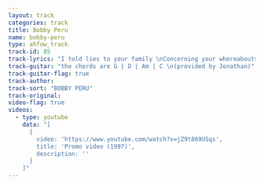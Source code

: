 ```yaml
---
layout: track
categories: track
title: Bobby Peru
name: bobby-peru
type: ahfow_track
track-id: 85
track-lyrics: "I told lies to your family \nConcerning your whereabouts \nThey feel so sorry for me \nI invented jealous stories \nMy imagination ran wild \nI made myself so angry \nThe night that you insulted me \nI lay awake thinking \nClever things I could have said \nMy thoughts kept turning to Bobby Peru \nHow would he handle this one \n\n'S' is for sorry for all that I did \nNow is the time to turn it all around \nI know what is the matter so why can't I fix it \nForgive me please \n\nI had lunch with an old girlfriend \nWho knows all my faults \nAnd pretends to want to help \nShe said I really don't mind \nYour keeping secrets from me \nBut please don't keep them from yourself \nMurder is bad, and suicide is sad \nWhy would a girl like that put her head in the oven? \nYou have your theories, and I got one too \nIt's such a waste"
track-guitar: "the chords are G | D | Am | C \n(provided by Jonathan)"
track-guitar-flag: true
track-author: 
track-sort: "BOBBY PERU"
track-original: 
video-flag: true
videos:
  - type: youtube
    data: "[
      { 
        video: 'https://www.youtube.com/watch?v=jZ9t869USqs',
        title: 'Promo video (1997)',
        description: ''
      }
    ]"
---
```

